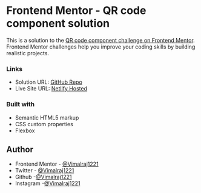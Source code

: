 # Frontend Mentor - QR code component solution

This is a solution to the [QR code component challenge on Frontend Mentor](https://www.frontendmentor.io/challenges/qr-code-component-iux_sIO_H). Frontend Mentor challenges help you improve your coding skills by building realistic projects. 

### Links

- Solution URL: [GitHub Repo](https://github.com/Vimalraj1221/fm-qr-challenge)
- Live Site URL: [Netlify Hosted](https://challenge-qr.netlify.app/)

### Built with

- Semantic HTML5 markup
- CSS custom properties
- Flexbox

## Author

- Frontend Mentor - [@Vimalraj1221](https://www.frontendmentor.io/profile/Vimalraj1221)
- Twitter - [@Vimalraj1221](https://twitter.com/VimalRaj_1221)
- Github -[@Vimalraj1221](https://www.github.com/Vimalraj1221)
- Instagram -[@Vimalraj1221](https://www.instagram.com/vimalraj_1221/)

